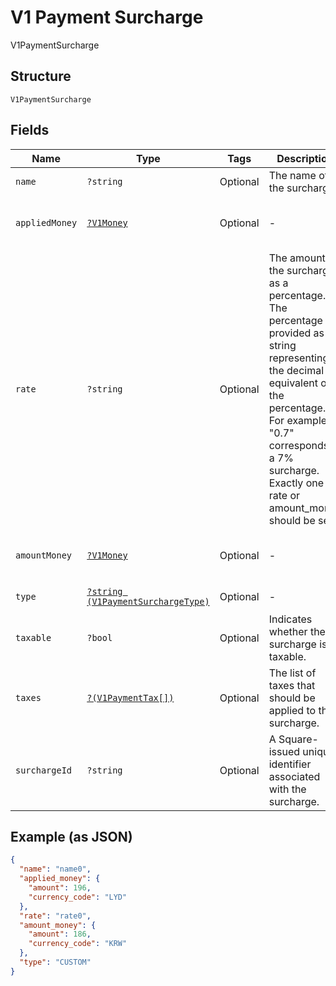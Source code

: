 
# V1 Payment Surcharge

V1PaymentSurcharge

## Structure

`V1PaymentSurcharge`

## Fields

| Name | Type | Tags | Description | Getter | Setter |
|  --- | --- | --- | --- | --- | --- |
| `name` | `?string` | Optional | The name of the surcharge. | getName(): ?string | setName(?string name): void |
| `appliedMoney` | [`?V1Money`](../../doc/models/v1-money.md) | Optional | - | getAppliedMoney(): ?V1Money | setAppliedMoney(?V1Money appliedMoney): void |
| `rate` | `?string` | Optional | The amount of the surcharge as a percentage. The percentage is provided as a string representing the decimal equivalent of the percentage. For example, "0.7" corresponds to a 7% surcharge. Exactly one of rate or amount_money should be set. | getRate(): ?string | setRate(?string rate): void |
| `amountMoney` | [`?V1Money`](../../doc/models/v1-money.md) | Optional | - | getAmountMoney(): ?V1Money | setAmountMoney(?V1Money amountMoney): void |
| `type` | [`?string (V1PaymentSurchargeType)`](../../doc/models/v1-payment-surcharge-type.md) | Optional | - | getType(): ?string | setType(?string type): void |
| `taxable` | `?bool` | Optional | Indicates whether the surcharge is taxable. | getTaxable(): ?bool | setTaxable(?bool taxable): void |
| `taxes` | [`?(V1PaymentTax[])`](../../doc/models/v1-payment-tax.md) | Optional | The list of taxes that should be applied to the surcharge. | getTaxes(): ?array | setTaxes(?array taxes): void |
| `surchargeId` | `?string` | Optional | A Square-issued unique identifier associated with the surcharge. | getSurchargeId(): ?string | setSurchargeId(?string surchargeId): void |

## Example (as JSON)

```json
{
  "name": "name0",
  "applied_money": {
    "amount": 196,
    "currency_code": "LYD"
  },
  "rate": "rate0",
  "amount_money": {
    "amount": 186,
    "currency_code": "KRW"
  },
  "type": "CUSTOM"
}
```


